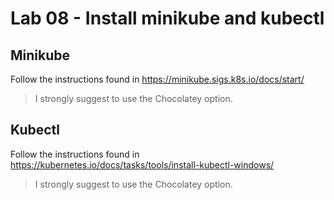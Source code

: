 # Lab 08 - Install minikube and kubectl

## Minikube

Follow the instructions found in https://minikube.sigs.k8s.io/docs/start/

> I strongly suggest to use the Chocolatey option.

## Kubectl 

Follow the instructions found in https://kubernetes.io/docs/tasks/tools/install-kubectl-windows/

> I strongly suggest to use the Chocolatey option.
